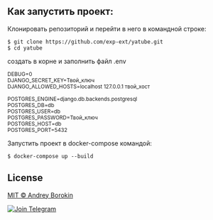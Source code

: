 <h2>Как запустить проект:</h2>

<p>Клонировать репозиторий и перейти в него в командной строке:</p>

<p><code>$ git clone https://github.com/exp-ext/yatube.git</code><br /><code>$ cd yatube</code></p>

<p>создать в корне и заполнить файл .env</p>

<p>
<sup>DEBUG=0</sup>
<br />
<sup>DJANGO_SECRET_KEY=Твой_ключ</sup>
<br />
<sup>DJANGO_ALLOWED_HOSTS=localhost 127.0.0.1 твой_хост</sup>
</p>
<p>
<sup>POSTGRES_ENGINE=django.db.backends.postgresql</sup>
<br />
<sup>POSTGRES_DB=db</sup>
<br />
<sup>POSTGRES_USER=db</sup>
<br />
<sup>POSTGRES_PASSWORD=Твой_ключ</sup>
<br />
<sup>POSTGRES_HOST=db</sup>
<br />
<sup>POSTGRES_PORT=5432</sup>
</p>

<p>Запустить проект в docker-compose командой:</p>

<p><code>$ docker-compose up --build</code></p>


## License
[MIT © Andrey Borokin](https://github.com/exp-ext/yatube/blob/main/LICENSE.txt)

[![Join Telegram](https://img.shields.io/badge/My%20Telegram-Join-blue)](https://t.me/Borokin)
